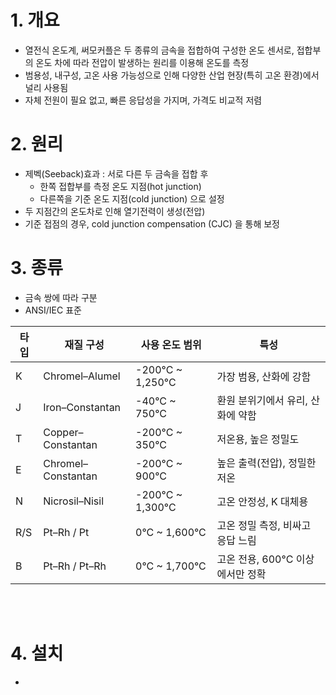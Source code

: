 # 1. 개요
- 열전식 온도계, 써모커플은 두 종류의 금속을 접합하여 구성한 온도 센서로, 접합부의 온도 차에 따라 전압이 발생하는 원리를 이용해 온도를 측정
- 범용성, 내구성, 고온 사용 가능성으로 인해 다양한 산업 현장(특히 고온 환경)에서 널리 사용됨
- 자체 전원이 필요 없고, 빠른 응답성을 가지며, 가격도 비교적 저렴

# 2. 원리
- 제벡(Seeback)효과 : 서로 다른 두 금속을 접합 후
  - 한쪽 접합부를 측정 온도 지점(hot junction)
  - 다른쪽을 기준 온도 지점(cold junction) 으로 설정
- 두 지점간의 온도차로 인해 열기전력이 생성(전압)
- 기준 접점의 경우, cold junction compensation (CJC) 을 통해 보정

# 3. 종류
- 금속 쌍에 따라 구분
- ANSI/IEC 표준

|타입|재질 구성|사용 온도 범위|특성|
|----|-------|-------------|-----|
|K|	Chromel–Alumel|	-200°C ~ 1,250°C|	가장 범용, 산화에 강함|
|J|	Iron–Constantan|	-40°C ~ 750°C|	환원 분위기에서 유리, 산화에 약함|
|T|	Copper–Constantan|	-200°C ~ 350°C|	저온용, 높은 정밀도|
|E|	Chromel–Constantan|	-200°C ~ 900°C|	높은 출력(전압), 정밀한 저온|
|N|	Nicrosil–Nisil|	-200°C ~ 1,300°C|	고온 안정성, K 대체용|
|R/S|	Pt–Rh / Pt|	0°C ~ 1,600°C|	고온 정밀 측정, 비싸고 응답 느림|
|B|	Pt–Rh / Pt–Rh|	0°C ~ 1,700°C|	고온 전용, 600°C 이상에서만 정확|
</BR></BR>

# 4. 설치
-   
